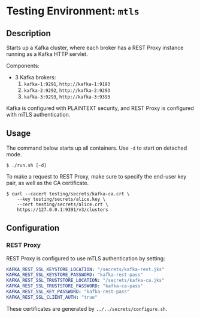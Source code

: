 # Testing Environment: `mtls`

## Description

Starts up a Kafka cluster, where each broker has a REST Proxy instance running as a Kafka HTTP
servlet.

Components:

  * 3 Kafka brokers:
    1. `kafka-1:9291`, `http://kafka-1:9193`
    2. `kafka-2:9292`, `http://kafka-2:9293`
    3. `kafka-3:9293`, `http://kafka-3:9393`

Kafka is configured with PLAINTEXT security, and REST Proxy is configured with mTLS authentication.

## Usage

The command below starts up all containers. Use `-d` to start on detached mode.

```shell script
$ ./run.sh [-d] 
```

To make a request to REST Proxy, make sure to specify the end-user key pair, as well as the CA
certificate.

```shell script
$ curl --cacert testing/secrets/kafka-ca.crt \
    --key testing/secrets/alice.key \
    --cert testing/secrets/alice.crt \
    https://127.0.0.1:9391/v3/clusters
```

## Configuration

### REST Proxy

REST Proxy is configured to use mTLS authentication by setting:

```yaml
KAFKA_REST_SSL_KEYSTORE_LOCATION: "/secrets/kafka-rest.jks"
KAFKA_REST_SSL_KEYSTORE_PASSWORD: "kafka-rest-pass"
KAFKA_REST_SSL_TRUSTSTORE_LOCATION: "/secrets/kafka-ca.jks"
KAFKA_REST_SSL_TRUSTSTORE_PASSWORD: "kafka-ca-pass"
KAFKA_REST_SSL_KEY_PASSWORD: "kafka-rest-pass"
KAFKA_REST_SSL_CLIENT_AUTH: "true"
```

These certificates are generated by `../../secrets/configure.sh`.
